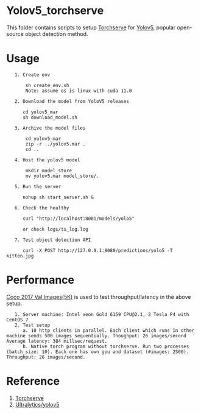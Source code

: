 Yolov5_torchserve
====

This folder contains scripts to setup [Torchserve](https://github.com/pytorch/serve) for [Yolov5](https://github.com/ultralytics/yolov5), popular open-source object detection method.

Usage
===========

       1. Create env

           sh create_env.sh
           Note: assume os is linux with cuda 11.0 

       2. Download the model from YoloV5 releases
          
          cd yolov5_mar
          sh download_model.sh

       3. Archive the model files

           cd yolov5_mar
           zip -r ../yolov5.mar .
           cd ..

       4. Host the yolov5 model

           mkdir model_store
           mv yolov5.mar model_store/.

       5. Run the server
          
          nohup sh start_server.sh &

       6. Check the healthy
         
          curl "http://localhost:8081/models/yolo5"

          or check logs/ts_log.log

       7. Test object detection API

          curl -X POST http://127.0.0.1:8080/predictions/yolo5 -T kitten.jpg

Performance
===========

[Coco 2017 Val Images(5K)](http://images.cocodataset.org/zips/val2017.zip) is used to test throughput/latency in the above setup.

       1. Server machine: Intel xeon Gold 6159 CPU@2.1, 2 Tesla P4 with CentOS 7
       2. Test setup
          a. 10 http clients in parallel. Each client which runs in other machine sends 500 images sequentially. Thoughput: 26 images/second  Average latency: 384 millsec/request.
          b. Native torch program without torchserve. Run two processes (batch_size: 10). Each one has own gpu and dataset (#images: 2500). Throughput: 26 images/second.
          
Reference
===========

1. [Torchserve](https://pytorch.org/serve/)
2. [Ultralytics/yolov5](https://github.com/ultralytics/yolov5)
